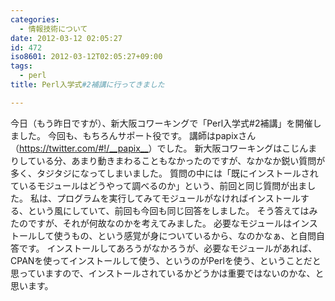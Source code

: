 ```yaml
---
categories:
  - 情報技術について
date: 2012-03-12 02:05:27
id: 472
iso8601: 2012-03-12T02:05:27+09:00
tags:
  - perl
title: Perl入学式#2補講に行ってきました

---
```


<p>今日（もう昨日ですが）、新大阪コワーキングで「Perl入学式#2補講」を開催しました。
今回も、もちろんサポート役です。
講師はpapixさん（<a href="https://twitter.com/__papix__">https://twitter.com/#!/__papix__</a>）でした。
新大阪コワーキングはこじんまりしている分、あまり動きまわることもなかったのですが、なかなか鋭い質問が多く、タジタジになってしまいました。
質問の中には「既にインストールされているモジュールはどうやって調べるのか」という、前回と同じ質問が出ました。
私は、プログラムを実行してみてモジュールがなければインストールする、という風にしていて、前回も今回も同じ回答をしました。
そう答えてはみたのですが、それが何故なのかを考えてみました。
必要なモジュールはインストールして使うもの、という感覚が身についているから、なのかなぁ、と自問自答です。
インストールしてあろうがなかろうが、必要なモジュールがあれば、CPANを使ってインストールして使う、というのがPerlを使う、ということだと思っていますので、インストールされているかどうかは重要ではないのかな、と思います。</p>
    	